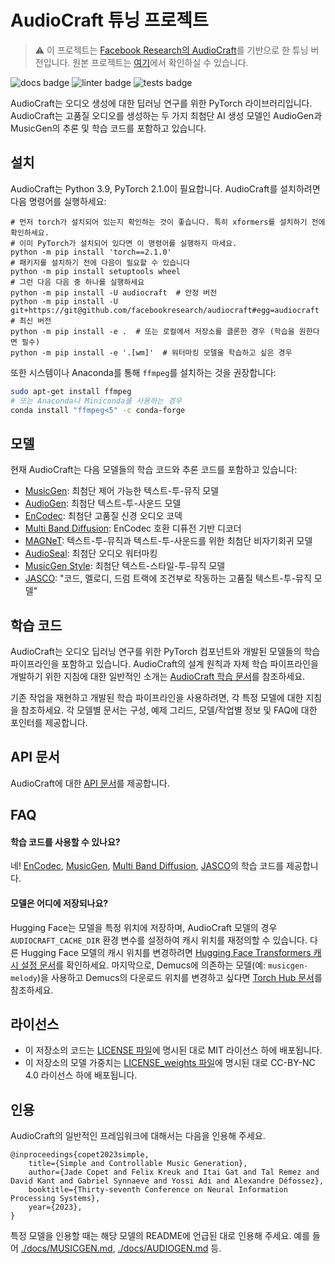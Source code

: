 # AudioCraft 튜닝 프로젝트
> ⚠️ 이 프로젝트는 [Facebook Research의 AudioCraft](https://github.com/facebookresearch/audiocraft)를 기반으로 한 튜닝 버전입니다.
> 원본 프로젝트는 [여기](https://github.com/facebookresearch/audiocraft)에서 확인하실 수 있습니다.

![docs badge](https://github.com/facebookresearch/audiocraft/workflows/audiocraft_docs/badge.svg)
![linter badge](https://github.com/facebookresearch/audiocraft/workflows/audiocraft_linter/badge.svg)
![tests badge](https://github.com/facebookresearch/audiocraft/workflows/audiocraft_tests/badge.svg)

AudioCraft는 오디오 생성에 대한 딥러닝 연구를 위한 PyTorch 라이브러리입니다. AudioCraft는 고품질 오디오를 생성하는 두 가지 최첨단 AI 생성 모델인 AudioGen과 MusicGen의 추론 및 학습 코드를 포함하고 있습니다.


## 설치
AudioCraft는 Python 3.9, PyTorch 2.1.0이 필요합니다. AudioCraft를 설치하려면 다음 명령어를 실행하세요:

```shell
# 먼저 torch가 설치되어 있는지 확인하는 것이 좋습니다. 특히 xformers를 설치하기 전에 확인하세요.
# 이미 PyTorch가 설치되어 있다면 이 명령어를 실행하지 마세요.
python -m pip install 'torch==2.1.0'
# 패키지를 설치하기 전에 다음이 필요할 수 있습니다
python -m pip install setuptools wheel
# 그런 다음 다음 중 하나를 실행하세요
python -m pip install -U audiocraft  # 안정 버전
python -m pip install -U git+https://git@github.com/facebookresearch/audiocraft#egg=audiocraft  # 최신 버전
python -m pip install -e .  # 또는 로컬에서 저장소를 클론한 경우 (학습을 원한다면 필수)
python -m pip install -e '.[wm]'  # 워터마킹 모델을 학습하고 싶은 경우
```

또한 시스템이나 Anaconda를 통해 `ffmpeg`를 설치하는 것을 권장합니다:
```bash
sudo apt-get install ffmpeg
# 또는 Anaconda나 Miniconda를 사용하는 경우
conda install "ffmpeg<5" -c conda-forge
```

## 모델

현재 AudioCraft는 다음 모델들의 학습 코드와 추론 코드를 포함하고 있습니다:
* [MusicGen](./docs/MUSICGEN.md): 최첨단 제어 가능한 텍스트-투-뮤직 모델
* [AudioGen](./docs/AUDIOGEN.md): 최첨단 텍스트-투-사운드 모델
* [EnCodec](./docs/ENCODEC.md): 최첨단 고품질 신경 오디오 코덱
* [Multi Band Diffusion](./docs/MBD.md): EnCodec 호환 디퓨전 기반 디코더
* [MAGNeT](./docs/MAGNET.md): 텍스트-투-뮤직과 텍스트-투-사운드를 위한 최첨단 비자기회귀 모델
* [AudioSeal](./docs/WATERMARKING.md): 최첨단 오디오 워터마킹
* [MusicGen Style](./docs/MUSICGEN_STYLE.md): 최첨단 텍스트-스타일-투-뮤직 모델
* [JASCO](./docs/JASCO.md): "코드, 멜로디, 드럼 트랙에 조건부로 작동하는 고품질 텍스트-투-뮤직 모델"


## 학습 코드

AudioCraft는 오디오 딥러닝 연구를 위한 PyTorch 컴포넌트와 개발된 모델들의 학습 파이프라인을 포함하고 있습니다.
AudioCraft의 설계 원칙과 자체 학습 파이프라인을 개발하기 위한 지침에 대한 일반적인 소개는 [AudioCraft 학습 문서](./docs/TRAINING.md)를 참조하세요.

기존 작업을 재현하고 개발된 학습 파이프라인을 사용하려면, 각 특정 모델에 대한 지침을 참조하세요.
각 모델별 문서는 구성, 예제 그리드, 모델/작업별 정보 및 FAQ에 대한 포인터를 제공합니다.


## API 문서

AudioCraft에 대한 [API 문서](https://facebookresearch.github.io/audiocraft/api_docs/audiocraft/index.html)를 제공합니다.


## FAQ

#### 학습 코드를 사용할 수 있나요?

네! [EnCodec](./docs/ENCODEC.md), [MusicGen](./docs/MUSICGEN.md), [Multi Band Diffusion](./docs/MBD.md), [JASCO](./docs/JASCO.md)의 학습 코드를 제공합니다.

#### 모델은 어디에 저장되나요?

Hugging Face는 모델을 특정 위치에 저장하며, AudioCraft 모델의 경우 `AUDIOCRAFT_CACHE_DIR` 환경 변수를 설정하여 캐시 위치를 재정의할 수 있습니다.
다른 Hugging Face 모델의 캐시 위치를 변경하려면 [Hugging Face Transformers 캐시 설정 문서](https://huggingface.co/docs/transformers/installation#cache-setup)를 확인하세요.
마지막으로, Demucs에 의존하는 모델(예: `musicgen-melody`)을 사용하고 Demucs의 다운로드 위치를 변경하고 싶다면 [Torch Hub 문서](https://pytorch.org/docs/stable/hub.html#where-are-my-downloaded-models-saved)를 참조하세요.


## 라이선스
* 이 저장소의 코드는 [LICENSE 파일](LICENSE)에 명시된 대로 MIT 라이선스 하에 배포됩니다.
* 이 저장소의 모델 가중치는 [LICENSE_weights 파일](LICENSE_weights)에 명시된 대로 CC-BY-NC 4.0 라이선스 하에 배포됩니다.


## 인용

AudioCraft의 일반적인 프레임워크에 대해서는 다음을 인용해 주세요.
```
@inproceedings{copet2023simple,
    title={Simple and Controllable Music Generation},
    author={Jade Copet and Felix Kreuk and Itai Gat and Tal Remez and David Kant and Gabriel Synnaeve and Yossi Adi and Alexandre Défossez},
    booktitle={Thirty-seventh Conference on Neural Information Processing Systems},
    year={2023},
}
```

특정 모델을 인용할 때는 해당 모델의 README에 언급된 대로 인용해 주세요. 예를 들어
[./docs/MUSICGEN.md](./docs/MUSICGEN.md), [./docs/AUDIOGEN.md](./docs/AUDIOGEN.md) 등.
